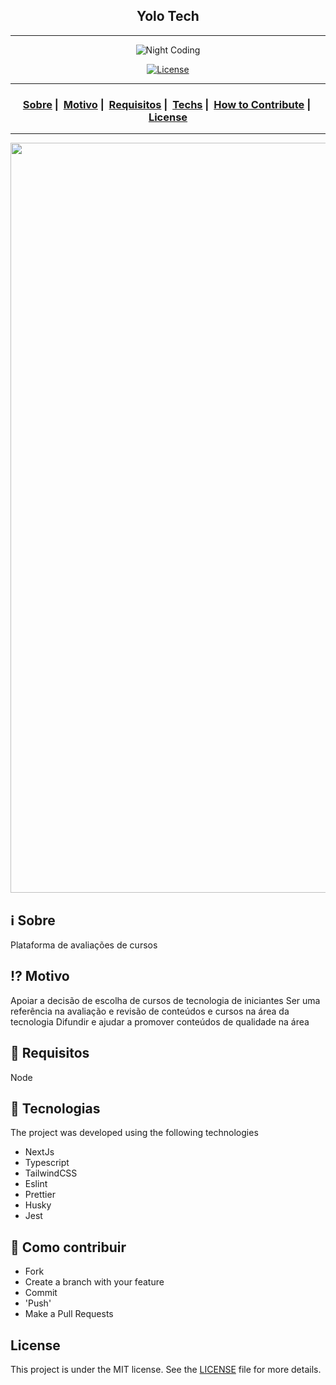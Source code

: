 <h2 align="center">Yolo Tech</h2>

---

<p align="center">
  
<img alt="Night Coding" src="https://github.com/Henriquecesp/yolo-tech/blob/main/public/favicon.ico" />
</p>

<p align="center">
  <a href="LICENSE">
    <img alt="License" src="https://img.shields.io/badge/license-MIT-%23F8952D">
  </a>
</p>

---

<h3 align="center">
  <a href="#information_source-sobre">Sobre</a>&nbsp;|&nbsp;
  <a href="#interrobang-motivo">Motivo</a>&nbsp;|&nbsp;
  <a href="#seedling-requisitos">Requisitos</a>&nbsp;|&nbsp;
  <a href="#rocket-tecnologias">Techs</a>&nbsp;|&nbsp;
  <a href="#link-como-contribuir">How to Contribute</a>&nbsp;|&nbsp;
  <a href="#license">License</a>
</h3>

---

<img src="https://repository-images.githubusercontent.com/366193902/8a192200-ddc9-11eb-9be9-4f1a902e406e" width="1200">

## :information_source: Sobre

Plataforma de avaliações de cursos

## :interrobang: Motivo

Apoiar a decisão de escolha de cursos de tecnologia de iniciantes
Ser uma referência na avaliação e revisão de conteúdos e cursos na área da tecnologia
Difundir e ajudar a promover conteúdos de qualidade na área

## :seedling: Requisitos

Node

## :rocket: Tecnologias

The project was developed using the following technologies

- NextJs
- Typescript
- TailwindCSS
- Eslint
- Prettier
- Husky
- Jest

## :link: Como contribuir

- Fork
- Create a branch with your feature
- Commit
- 'Push'
- Make a Pull Requests

## License

This project is under the MIT license. See the [LICENSE](LICENSE) file for more details.
